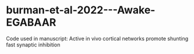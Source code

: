 # burman-et-al-2022---Awake-EGABAAR
Code used in manuscript: Active in vivo cortical networks promote shunting fast synaptic inhibition 
